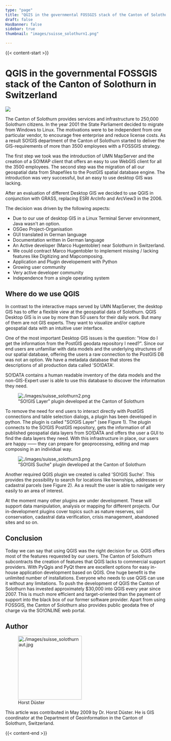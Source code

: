 ```yaml
---
type: "page"
title: "QGIS in the governmental FOSSGIS stack of the Canton of Solothurn in Switzerland"
draft: false
HasBanner: false
sidebar: true
thumbnail: "images/suisse_solothurn1.png"

---
```


{{< content-start >}}

# QGIS in the governmental FOSSGIS stack of the Canton of Solothurn in Switzerland

![](../images/suisse_solothurn1.png)

The Canton of Solothurn provides services and infrastructure to 250,000 Solothurn citizens. In the year 2001 the State Parliament decided to migrate from Windows to Linux. The motivations were to be independent from one particular vendor, to encourage free enterprise and reduce license costs. As a result SO!GIS department of the Canton of Solothurn started to deliver the GIS-requirements of more than 3500 employees with a FOSSGIS strategy.

The first step we took was the introduction of UMN MapServer and the creation of a SO!MAP client that offers an easy to use WebGIS client for all the 3500 employees. The second step was the migration of all our geospatial data from Shapefiles to the PostGIS spatial database engine. The introduction was very successful, but an easy to use desktop GIS was lacking.

After an evaluation of different Desktop GIS we decided to use QGIS in conjunction with GRASS, replacing ESRI ArcInfo and ArcView3 in the 2006.

The decision was driven by the following aspects:

-   Due to our use of desktop GIS in a Linux Terminal Server environment, Java wasn\'t an option.
-   OSGeo Project-Organisation
-   GUI translated in German language
-   Documentation written in German language
-   An Active developer (Marco Hugentobler) near Solothurn in Switzerland.
-   We could contract Marco Hugentobler to implement missing / lacking features like Digitizing and Mapcomposing.
-   Application and Plugin developement with Python
-   Growing user community
-   Very active developer community
-   Independence from a single operating system

## Where do we use QGIS

In contrast to the interactive maps served by UMN MapServer, the desktop GIS has to offer a flexible view at the geospatial data of Solothurn. QGIS Desktop GIS is in use by more than 50 users for their daily work. But many of them are not GIS experts. They want to visualize and/or capture geospatial data with an intuitive user interface.

One of the most important Desktop GIS issues is the question: \"How do I get the information from the PostGIS geodata repository I need?\". Since our end users are unfamiliar with data models and the underlying structures of our spatial database, offering the users a raw connection to the PostGIS DB was not an option. We have a metadata database that stores the descriptions of all production data called \'SO!DATA\'.

SO!DATA contains a human readable inventory of the data models and the non-GIS-Expert user is able to use this database to discover the information they need.

<figure>
<img src="../images/suisse_solothurn2.png" class="align-right" alt="./images/suisse_solothurn2.png" />
<figcaption>"SO!GIS Layer" plugin developed at the Canton of Solothurn</figcaption>
</figure>

To remove the need for end users to interact directly with PostGIS connections and table selection dialogs, a plugin has been developed in python. The plugin is called \"SO!GIS Layer\" (see Figure 1). The plugin connects to the SO!GIS PostGIS repository, gets the information of all published geospatial data layers from SO!DATA and offers the user a GUI to find the data layers they need. With this infrastructure in place, our users are happy —— they can prepare for geoprocessing, editing and map composing in an individual way.

<figure>
<img src="../images/suisse_solothurn3.png" class="align-right" alt="./images/suisse_solothurn3.png" />
<figcaption>"SO!GIS Suche" plugin developed at the Canton of Solothurn</figcaption>
</figure>

Another required QGIS plugin we created is called \'SO!GIS Suche\'. This provides the possibility to search for locations like townships, addresses or cadastral parcels (see Figure 2). As a result the user is able to navigate very easily to an area of interest.

At the moment many other plugins are under development. These will support data manipulation, analysis or mapping for different projects. Our in-development plugins cover topics such as nature reserves, soil conservation, cadastral data verification, crisis management, abandoned sites and so on.

## Conclusion

Today we can say that using QGIS was the right decision for us. QGIS offers most of the features requested by our users. The Canton of Solothurn subcontracts the creation of features that QGIS lacks to commercial support providers. With PyQgis and PyQt there are excellent options for easy in-house application development based on QGIS. One huge benefit is the unlimited number of installations. Everyone who needs to use QGIS can use it without any limitations. To push the development of QGIS the Canton of Solothurn has invested approximately \$30,000 into QGIS every year since 2007. This is much more efficient and target-oriented than the payment of support into the black box of our former software provider. Apart from using FOSSGIS, the Canton of Solothurn also provides public geodata free of charge via the SO!ONLINE web portal.

## Author

<figure>
<img src="../images/suisse_solothurnaut.jpg" class="align-left" height="200" alt="./images/suisse_solothurnaut.jpg" />
<figcaption>Horst Düster</figcaption>
</figure>

This article was contributed in May 2009 by Dr. Horst Düster. He is GIS coordinator at the Department of Geoinformation in the Canton of Solothurn, Switzerland.

{{< content-end >}}
